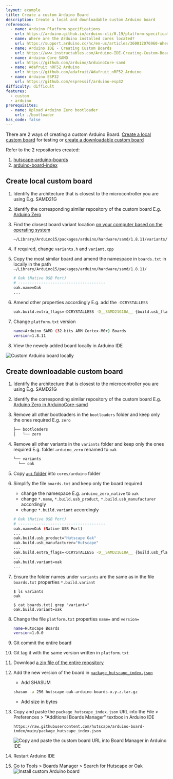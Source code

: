 ```yaml
---
layout: example
title: Create a custom Arduino Board
description: Create a local and downloadable custom Arduino board
references:
  - name: Arduino Platform specifications
    url: https://arduino.github.io/arduino-cli/0.19/platform-specification/
  - name: Where are the Arduino installed cores located?
    url: https://support.arduino.cc/hc/en-us/articles/360012076960-Where-are-the-installed-cores-located-
  - name: Arduino IDE - Creating Custom Boards
    url: https://www.instructables.com/Arduino-IDE-Creating-Custom-Boards/
  - name: Arduino Core SAMD
    url: https://github.com/arduino/ArduinoCore-samd
  - name: Adafruit nRF52 Arduino
    url: https://github.com/adafruit/Adafruit_nRF52_Arduino
  - name: Arduino ESP32
    url: https://github.com/espressif/arduino-esp32
difficulty: difficult
features:
  - custom
  - arduino
prerequisites:
  - name: Upload Arduino Zero bootloader
    url: ./bootloader
has_code: false
---
```


There are 2 ways of creating a custom Arduino Board. [Create a local custom board](#create-local-custom-board) for testing or [create a downloadable custom board](#create-downloadable-custom-board)

Refer to the 2 repositories created:

1. [hutscape-arduino-boards](https://github.com/hutscape/hutscape-arduino-boards)
2. [arduino-board-index](https://github.com/hutscape/arduino-board-index)

## Create local custom board

1. Identify the architecture that is closest to the microcontroller you are using E.g. SAMD21G
1. Identify the corresponding similar repository of the custom board E.g. [Arduino Zero](https://github.com/arduino/ArduinoCore-samd/tree/master/variants/arduino_zero)
1. Find the closest board variant location [on your computer based on the operating system](https://support.arduino.cc/hc/en-us/articles/360012076960-Where-are-the-installed-cores-located-)

    ```sh
    ~/Library/Arduino15/packages/arduino/hardware/samd/1.8.11/variants/arduino_zero
    ```
1. If required, change `variants.h` and `variant.cpp`
1. Copy the most similar board and amend the namespace in `boards.txt` in locally in the path `~/Library/Arduino15/packages/arduino/hardware/samd/1.8.11/`

    ```sh
    # Oak (Native USB Port)
    # --------------------------------------
    oak.name=Oak
    ...
    ```
1. Amend other properties accordingly E.g. add the `-DCRYSTALLESS`

    ```sh
    oak.build.extra_flags=-DCRYSTALLESS -D__SAMD21G18A__ {build.usb_flags}
    ```
1. Change `platform.txt` version

    ```sh
    name=Arduino SAMD (32-bits ARM Cortex-M0+) Boards
    version=1.8.11
    ```
1. View the newely added board locally in Arduino IDE

<img src="{{ site.url }}/images/examples/custom-arduino-board-local.png" alt="Custom Arduino board locally">

## Create downloadable custom board

1. Identify the architecture that is closest to the microcontroller you are using E.g. SAMD21G
1. Identify the corresponding similar repository of the custom board E.g. [Arduino Zero in ArduinoCore-samd](https://github.com/arduino/ArduinoCore-samd)
1. Remove all other bootloaders in the `bootloaders` folder and keep only the ones required E.g. `zero`

    ```sh
    ├── bootloaders
    │   └── zero
    ```

1. Remove all other variants in the `variants` folder and keep only the ones required E.g. folder `arduino_zero` renamed to `oak`

    ```sh
    └── variants
      └── oak
    ```
1. Copy [`api` folder](https://github.com/arduino/ArduinoCore-API/tree/master/api) into `cores/arduino` folder
1. Simplify the file `boards.txt` and keep only the board required
    - change the namespace E.g. `arduino_zero_native` to `oak`
    - change `*.name`, `*.build.usb_product`, `*.build.usb_manufacturer` accordingly
    - change `*.build.variant` accordingly

    ```sh
    # Oak (Native USB Port)
    # --------------------------------------
    oak.name=Oak (Native USB Port)
    ...
    oak.build.usb_product="Hutscape Oak"
    oak.build.usb_manufacturer="Hutscape"
    ...
    oak.build.extra_flags=-DCRYSTALLESS -D__SAMD21G18A__ {build.usb_flags}
    ...
    oak.build.variant=oak
    ...
    ```
1. Ensure the folder names under `variants` are the same as in the file `boards.txt` properties `*.build.variant`
    ```
    $ ls variants
    oak

    $ cat boards.txt| grep "variant="
    oak.build.variant=oak
    ```
1. Change the file `platform.txt` properties `name=` and `version=`

    ```sh
    name=Hutscape Boards
    version=1.0.0
    ```
1. Git commit the entire board
1. Git tag it with the same version written in `platform.txt`
1. Download [a zip file of the entire repository](https://github.com/hutscape/hutscape-arduino-boards)
1. Add the new version of the board in [`package_hutscape_index.json`](https://github.com/hutscape/arduino-board-index/blob/main/package_hutscape_index.json)
    -  Add SHASUM
      ```sh
      shasum -a 256 hutscape-oak-arduino-boards-x.y.z.tar.gz
      ```
    - Add size in bytes
1. Copy and paste the `package_hutscape_index.json` URL into the File > Preferences > "Additional Boards Manager" textbox in Arduino IDE
    ```
    https://raw.githubusercontent.com/hutscape/arduino-board-index/main/package_hutscape_index.json
    ```

    <img src="{{ site.url }}/images/examples/paste-board-url.png" alt="Copy and paste the custom board URL into Board Manager in Arduino IDE">
1. Restart Arduino IDE
1. Go to Tools > Boards Manager > Search for Hutscape or Oak
    <img src="{{ site.url }}/images/examples/install-custom-board.png" alt="Install custom Arduino board">

